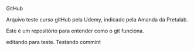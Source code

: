 GitHub

Arquivo teste curso gitHub pela Udemy, indicado pela Amanda da Pretalab.

Este é um repositório para entender como o git funciona.

editando para teste. Testando commint

